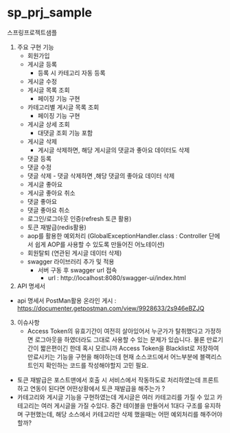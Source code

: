 # sp_prj_sample
스프링프로젝트샘플

1. 주요 구현 기능
   - 회원가입
   - 게시글 등록
        - 등록 시 카테고리 자동 등록
   - 게시글 수정
   - 게시글 목록 조회
        - 페이징 기능 구현
   - 카테고리별 게시글 목록 조회
        - 페이징 기능 구현 
   - 게시글 상세 조회
        - 대댓글 조회 기능 포함
   - 게시글 삭제
        - 게시글 삭제하면, 해당 게시글의 댓글과 좋아요 데이터도 삭제 
   - 댓글 등록
   - 댓글 수정
   - 댓글 삭제
         - 댓글 삭제하면 ,해당 댓글의 좋아요 데이터 삭제
   - 게시글 좋아요
   - 게시글 좋아요 취소
   - 댓글 좋아요
   - 댓글 좋아요 취소 
   - 로그인/로그아웃 인증(refresh 토큰 활용)
   - 토큰 재발급(redis활용)
   - aop를 활용한 예외처리 (GlobalExceptionHandler.class : Controller 단에서 쉽게 AOP를 사용할 수 있도록 만들어진 어노테이션)
   - 회원탈퇴 (연관된 게시글 데이터 삭제)
   - swagger 라이브러리 추가 및 적용
        - 서버 구동 후 swagger url 접속
             - url : http://localhost:8080/swagger-ui/index.html
2. API 명세서
  - api 명세서 PostMan활용 온라인 게시 : https://documenter.getpostman.com/view/9928633/2s946eBZJQ
3. 이슈사항
   - Access Token의 유효기간이 여전히 살아있어서 누군가가 탈취했다고 가정하면 로그아웃을 하였더라도 그대로 사용할 수 있는 문제가 있습니다.
물론 만료기간이 짧은편이긴 한데 혹시 모르니까 Access Token을 Blacklist로 저장하여 만료시키는 기능을 구현을 해야하는데 현재 소스코드에서 어느부분에 블랙리스트인지 확인하는 코드를 작성해야할지 고민 필요.
- 토큰 재발급은 포스트맨에서 호출 시 서비스에서 작동하도로 처리하였는데 프론트하고 연동이 된다면 어떤상황에서 토큰 재발급을 해주는가 ?
- 카테고리와 게시글 기능을 구현하였는데 게시글은 여러 카테고리를 가질 수 있고 카테고리는 여러 게시글을 가질 수있다.
     중간 테이블을 만들어서 1대다 구조를 유지하며 구현했는데, 해당 소스에서 카테고리만 삭제 했을때는 어떤 예외처리를 해주어야 할까?
  
  

   
